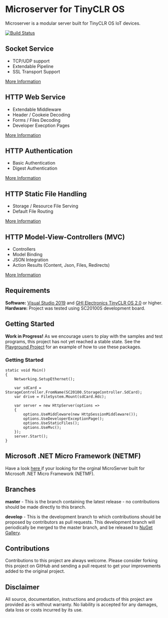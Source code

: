 # Microserver for TinyCLR OS

Microserver is a modular server built for TinyCLR OS IoT devices.

[![Build Status](https://img.shields.io/github/workflow/status/microcompiler/microserver/Actions%20CI?style=flat-square&logo=github)](https://github.com/microcompiler/microserver/actions)

## Socket Service

* TCP/UDP support
* Extendable Pipeline
* SSL Transport Support

<a href="https://github.com/microcompiler/microserver/tree/master/src/sockets">More Information</a>

## HTTP Web Service
* Extendable Middleware
* Header / Cookeie Decoding
* Forms / Files Decoding
* Developer Execption Pages

<a href="https://github.com/microcompiler/microserver/tree/master/src/http">More Information</a>

## HTTP Authentication
* Basic Authentication
* Digest Authentication

<a href="https://github.com/microcompiler/microserver/tree/master/src/authentication">More Information</a>

## HTTP Static File Handling
* Storage / Resource File Serving
* Default File Routing

<a href="https://github.com/microcompiler/microserver/tree/master/src/staticfiles">More Information</a>

## HTTP Model-View-Controllers (MVC)
* Controllers
* Model Binding
* JSON Integration
* Action Results (Content, Json, Files, Redirects)

<a href="https://github.com/microcompiler/microserver/tree/master/src/mvc">More Information</a>

## Requirements

**Software:**  <a href="https://visualstudio.microsoft.com/downloads/">Visual Studio 2019</a> and <a href="https://www.ghielectronics.com/">GHI Electronics TinyCLR OS 2.0</a> or higher.  
**Hardware:** Project was tested 
using SC20100S development board.  

## Getting Started

**Work in Progress!** As we encourage users to play with the samples and test programs, this project has not yet reached a stable state. See the [Playground Project](https://github.com/microcompiler/microserver/tree/master/playground) for an example of how to use these packages.

### Getting Started

```CSharp
static void Main()
{
    Networking.SetupEthernet();

    var sdCard = StorageController.FromName(SC20100.StorageController.SdCard);
    var drive = FileSystem.Mount(sdCard.Hdc);

    var server = new HttpServer(options =>
    {
        options.UseMiddleware(new HttpSessionMiddleware());
        options.UseDeveloperExceptionPage();
        options.UseStaticFiles();
        options.UseMvc();
    });
    server.Start();
}
```

## Microsoft .NET Micro Framework (NETMF)

Have a look <a href="https://github.com/microcompiler/microserver/releases/tag/v1.1.0"> here </a> if your looking for the orginal MicroServer built for Microsoft .NET Micro Framework (NETMF).

## Branches

**master** - This is the branch containing the latest release - no contributions should be made directly to this branch.

**develop** - This is the development branch to which contributions should be proposed by contributors as pull requests. This development branch will periodically be merged to the master branch, and be released to [NuGet Gallery](https://www.nuget.org).

## Contributions

Contributions to this project are always welcome. Please consider forking this project on GitHub and sending a pull request to get your improvements added to the original project.

## Disclaimer

All source, documentation, instructions and products of this project are provided as-is without warranty. No liability is accepted for any damages, data loss or costs incurred by its use.
